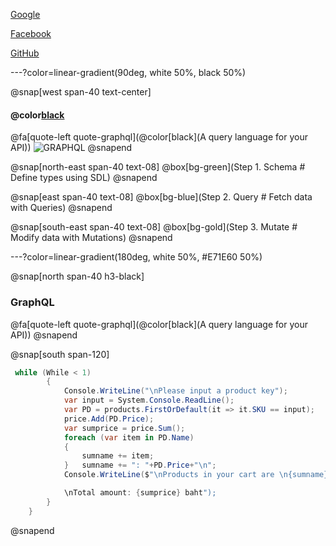 [Google][1]

[Facebook][2]

[GitHub][3]

[1]: https://www.google.co.th/
[2]: https://www.facebook.com/
[3]: https://www.github.com/
---?color=linear-gradient(90deg, white 50%, black 50%)

@snap[west span-40 text-center]

#### @color[black](GraphQL)
@fa[quote-left quote-graphql](@color[black](A query language for your API))
![GRAPHQL](https://sv1.picz.in.th/images/2019/12/06/igcWBQ.png)
@snapend

@snap[north-east span-40 text-08]
@box[bg-green](Step 1. Schema # Define types using SDL)
@snapend

@snap[east span-40 text-08]
@box[bg-blue](Step 2. Query # Fetch data with Queries)
@snapend

@snap[south-east span-40 text-08]
@box[bg-gold](Step 3. Mutate # Modify data with Mutations)
@snapend

---?color=linear-gradient(180deg, white 50%, #E71E60 50%)

@snap[north span-40 h3-black]

### GraphQL
@fa[quote-left quote-graphql](@color[black](A query language for your API))
@snapend

@snap[south span-120]
````c#
 while (While < 1)
        {
            Console.WriteLine("\nPlease input a product key");
            var input = System.Console.ReadLine();
            var PD = products.FirstOrDefault(it => it.SKU == input);
            price.Add(PD.Price);
            var sumprice = price.Sum();
            foreach (var item in PD.Name)
            {
                sumname += item;
            }   sumname += ": "+PD.Price+"\n";       
            Console.WriteLine($"\nProducts in your cart are \n{sumname}

            \nTotal amount: {sumprice} baht");
        }
    }
````
@snapend
